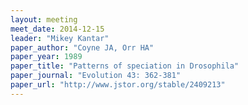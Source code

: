 ```yaml
---
layout: meeting
meet_date: 2014-12-15
leader: "Mikey Kantar"
paper_author: "Coyne JA, Orr HA"
paper_year: 1989
paper_title: "Patterns of speciation in Drosophila"
paper_journal: "Evolution 43: 362-381"
paper_url: "http://www.jstor.org/stable/2409213"
---
```

